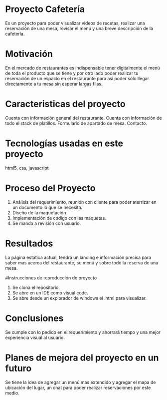 # Proyecto Cafetería

Es un proyecto para poder visualizar videos de recetas, realizar una reservación de una mesa, revisar el menú y una breve descripción de la cafetería.

# Motivación

En el mercado de restaurantes es indispensable tener digitalmente el menú de toda el producto que se tiene y por otro lado poder realizar tu 
reservación de un espacio en el restaurante para asi poder sólo llegar directamente a tu mesa sin esperar largas filas.

# Caracteristicas del proyecto

Cuenta con información general del restaurante.
Cuenta con información de todo el stack de platillos.
Formulario de apartado de mesa.
Contacto.

# Tecnologías usadas en este proyecto

html5, css, javascript

# Proceso del Proyecto
  1. Análisis del requerimiento, reunión con cliente para poder aterrizar en un documento lo que se necesita.
  2. Diseño de la maquetación
  3. Implementación de código con las maquetas.
  4. Se manda a revisión con usuario.

# Resultados

La página estática actual, tendrá un landing e información precisa para saber mas acerca del restaurante, su menú
y sobre todo la reserva de una mesa.

#Instrucciones de reproducción de proyecto

1. Se clona el repositorio.
2. Se abre en un IDE como visual code.
3. Se abre desde un explorador de windows el .html para visualizar.

# Conclusiones

Se cumple con lo pedido en el requerimiento y ahorrará tiempo y una mejor experiencia visual al usuario.

# Planes de mejora del proyecto en un futuro

Se tiene la idea de agregar un menú mas extendido y agregar el mapa de ubicación del lugar, un chat para poder realizar reservaciones por este medio.
